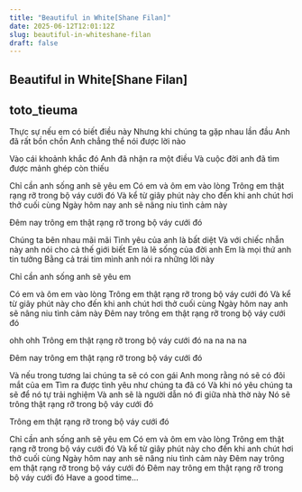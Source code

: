 ```yaml
---
title: "Beautiful in White[Shane Filan]"
date: 2025-06-12T12:01:12Z
slug: beautiful-in-whiteshane-filan
draft: false
---
```


## Beautiful in White[Shane Filan]

## toto_tieuma

Thực sự nếu em có biết điều này 
Nhưng khi chúng ta gặp nhau lần đầu
Anh đã rất bồn chồn
Anh chẳng thể nói được lời nào

Vào cái khoảnh khắc đó
Anh đã nhận ra một điều
Và cuộc đời anh đã tìm được mảnh ghép còn thiếu

Chỉ cần anh sống anh sẽ yêu em
Có em và ôm em vào lòng
Trông em thật rạng rỡ trong bộ váy cưới đó
Và kể từ giây phút này cho đến khi anh chút hơi thở cuối cùng
Ngày hôm nay anh sẽ nâng niu tình cảm này

Đêm nay trông em thật rạng rỡ trong bộ váy cưới đó

Chúng ta bên nhau mãi mãi
Tình yêu của anh là bất diệt
Và với chiếc nhẫn này anh nói cho cả thế giới biết
Em là lẽ sống của đời anh
Em là mọi thứ anh tin tưởng
Bằng cả trái tim mình anh nói ra những lời này

Chỉ cần anh sống anh sẽ yêu em

Có em và ôm em vào lòng
Trông em thật rạng rỡ trong bộ váy cưới đó
Và kể từ giây phút này cho đến khi anh chút hơi thở cuối cùng
Ngày hôm nay anh sẽ nâng niu tình cảm này
Đêm nay trông em thật rạng rỡ trong bộ váy cưới đó

ohh ohh
Trông em thật rạng rỡ trong bộ váy cưới đó
na na na na

Đêm nay trông em thật rạng rỡ trong bộ váy cưới đó

Và nếu trong tương lai chúng ta sẽ có con gái
Anh mong rằng nó sẽ có đôi mắt của em
Tìm ra được tình yêu như chúng ta đã có
Và khi nó yêu chúng ta sẽ để nó tự trải nghiệm
Và anh sẽ là người dẫn nó đi giữa nhà thờ này
Nó sẽ trông thật rạng rỡ trong bộ váy cưới đó

Trông em thật rạng rỡ trong bộ váy cưới đó


Chỉ cần anh sống anh sẽ yêu em
Có em và ôm em vào lòng
Trông em thật rạng rỡ trong bộ váy cưới đó
Và kể từ giây phút này cho đến khi anh chút hơi thở cuối cùng
Ngày hôm nay anh sẽ nâng niu tình cảm này
Đêm nay trông em thật rạng rỡ trong bộ váy cưới đó
Đêm nay trông em thật rạng rỡ trong bộ váy cưới đó
 Have a good time...